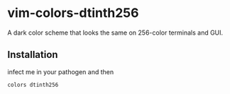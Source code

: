 vim-colors-dtinth256
====================

A dark color scheme that looks the same on 256-color terminals and GUI.

Installation
------------
infect me in your pathogen and then

    colors dtinth256
